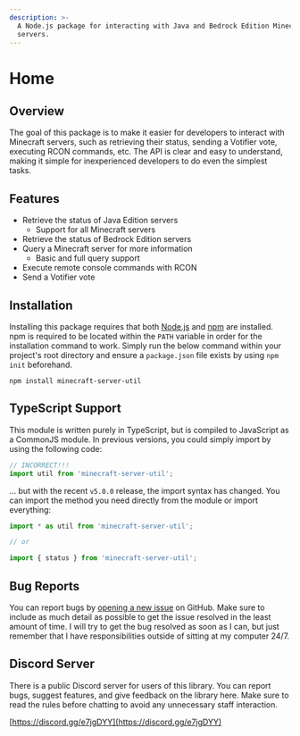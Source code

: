 ```yaml
---
description: >-
  A Node.js package for interacting with Java and Bedrock Edition Minecraft
  servers.
---
```


# Home

## Overview

The goal of this package is to make it easier for developers to interact with Minecraft servers, such as retrieving their status, sending a Votifier vote, executing RCON commands, etc. The API is clear and easy to understand, making it simple for inexperienced developers to do even the simplest tasks.

## Features

* Retrieve the status of Java Edition servers
  * Support for all Minecraft servers
* Retrieve the status of Bedrock Edition servers
* Query a Minecraft server for more information
  * Basic and full query support
* Execute remote console commands with RCON
* Send a Votifier vote

## Installation

Installing this package requires that both [Node.js](https://nodejs.org) and [npm](https://www.npmjs.com) are installed. npm is required to be located within the `PATH` variable in order for the installation command to work. Simply run the below command within your project's root directory and ensure a `package.json` file exists by using `npm init` beforehand.

```shell
npm install minecraft-server-util
```

## TypeScript Support

This module is written purely in TypeScript, but is compiled to JavaScript as a CommonJS module. In previous versions, you could simply import by using the following code:

```typescript
// INCORRECT!!!
import util from 'minecraft-server-util';
```

... but with the recent `v5.0.0` release, the import syntax has changed. You can import the method you need directly from the module or import everything:

```typescript
import * as util from 'minecraft-server-util';

// or

import { status } from 'minecraft-server-util';
```

## Bug Reports

You can report bugs by [opening a new issue](https://github.com/PassTheMayo/minecraft-server-util/issues/new/choose) on GitHub. Make sure to include as much detail as possible to get the issue resolved in the least amount of time. I will try to get the bug resolved as soon as I can, but just remember that I have responsibilities outside of sitting at my computer 24/7.

## Discord Server

There is a public Discord server for users of this library. You can report bugs, suggest features, and give feedback on the library here. Make sure to read the rules before chatting to avoid any unnecessary staff interaction.

[https://discord.gg/e7jgDYY](https://discord.gg/e7jgDYY)
